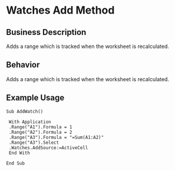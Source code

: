 # Watches Add Method

## Business Description
Adds a range which is tracked when the worksheet is recalculated.

## Behavior
Adds a range which is tracked when the worksheet is recalculated.

## Example Usage
```vba
Sub AddWatch() 
 
 With Application 
 .Range("A1").Formula = 1 
 .Range("A2").Formula = 2 
 .Range("A3").Formula = "=Sum(A1:A2)" 
 .Range("A3").Select 
 .Watches.AddSource:=ActiveCell 
 End With 
 
End Sub
```